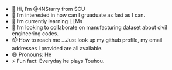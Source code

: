 - 👋 Hi, I’m @4NStarry from SCU
- 👀 I’m interested in how can I gruaduate as fast as I can.
- 🌱 I’m currently learning LLMs
- 💞️ I’m looking to collaborate on manufacturing dataset about civil engineering codes.
- 📫 How to reach me ...Just look up my github profile, my email addresses I provided are all available.
- 😄 Pronouns: He
- ⚡ Fun fact: Everyday he plays Touhou.

<!---
4NStarry/4NStarry is a ✨ special ✨ repository because its `README.md` (this file) appears on your GitHub profile.
You can click the Preview link to take a look at your changes.
--->
